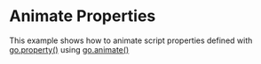 # Animate Properties
This example shows how to animate script properties defined with [go.property()](https://www.defold.com/ref/go/#go.property:name-value) using [go.animate()](https://www.defold.com/ref/go/#go.animate:url-property-playback-to-easing-duration--delay---complete_function-)
